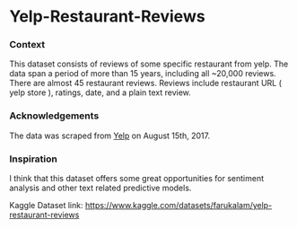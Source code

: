 # Yelp-Restaurant-Reviews

### Context
This dataset consists of reviews of some specific restaurant from yelp. The data span a period of more than 15 years, including all ~20,000 reviews. There are almost 45 restaurant reviews. Reviews include restaurant URL ( yelp store ), ratings, date, and a plain text review. 

### Acknowledgements

The data was scraped from [Yelp](https://www.yelp.com/) on August 15th, 2017. 

### Inspiration

I think that this dataset offers some great opportunities for sentiment analysis and other text related predictive models.

Kaggle Dataset link: https://www.kaggle.com/datasets/farukalam/yelp-restaurant-reviews
